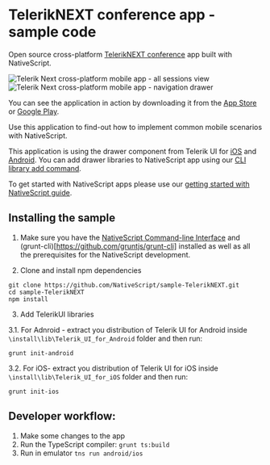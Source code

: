 # TelerikNEXT conference app - sample code
Open source cross-platform [TelerikNEXT conference](http://www.teleriknext.com) app built with NativeScript.

![Telerik Next cross-platform mobile app - all sessions view](https://www.nativescript.org/images/default-source/default-album/telerik-next-all-sessions.png)
![Telerik Next cross-platform mobile app - navigation drawer](https://www.nativescript.org/images/default-source/default-album/telerik-next-nav-drawer.png)

You can see the application in action by downloading it from the [App Store](https://itunes.apple.com/bg/app/teleriknext/id982525766?mt=8) or [Google Play](https://play.google.com/store/apps/details?id=org.nativescript.TelerikNEXT&hl=en).

Use this application to find-out how to implement common mobile scenarios with NativeScript.

This application is using the drawer component from Telerik UI for [iOS](http://www.telerik.com/ios-ui/sidedrawer) and [Android](http://www.telerik.com/android-ui/sidedrawer). You can add drawer libraries to NativeScript app using our [CLI library add command](https://github.com/NativeScript/nativescript-cli#the-commands).

To get started with NativeScript apps please use our [getting started with NativeScript guide](http://docs.nativescript.org/getting-started).

## Installing the sample

1. Make sure you have the [NativeScript Command-line Interface](https://www.npmjs.com/package/nativescript) and (grunt-cli)[https://github.com/gruntjs/grunt-cli] installed as well as all the prerequisites for the NativeScript development.

2. Clone and install npm dependencies
  ```
  git clone https://github.com/NativeScript/sample-TelerikNEXT.git
  cd sample-TelerikNEXT
  npm install
  ```

3. Add TelerikUI libraries
  
  3.1. For Adnroid - extract you distribution of Telerik UI for Android inside `\install\lib\Telerik_UI_for_Android` folder and then run:
  ```
  grunt init-android
  ```

  3.2. For iOS- extract you distribution of Telerik UI for iOS inside `\install\lib\Telerik_UI_for_iOS` folder and then run:
  ```
  grunt init-ios
  ```

## Developer workflow:
1. Make some changes to the app
2. Run the TypeScript compiler: `grunt ts:build`
3. Run in emulator `tns run android/ios`
